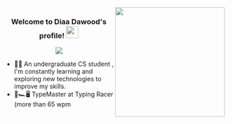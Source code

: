 <img width="250" align="right" src="https://media.tenor.com/rf88Pwf2KcsAAAAC/css-ie.gif">

<h3 align="center">
  Welcome to Diaa Dawood's profile!
  <img src="https://media.giphy.com/media/hvRJCLFzcasrR4ia7z/giphy.gif" width="28">
</h3>

<p align="center">
  <a href="https://github.com/DenverCoder1/readme-typing-svg"><img src="https://readme-typing-svg.herokuapp.com/?lines=Back-End%20Developer;Always%20learning%20new%20things&font=Fira%20Code&center=true&width=440&height=45&color=#5c7ef7&vCenter=true&size=22"></a>
</p> 


- 👨‍💻 An undergraduate CS student , I'm constantly learning and exploring new technologies to improve my skills.
- 🏁🏎️🖥️ TypeMaster at Typing Racer (more than 65 wpm

